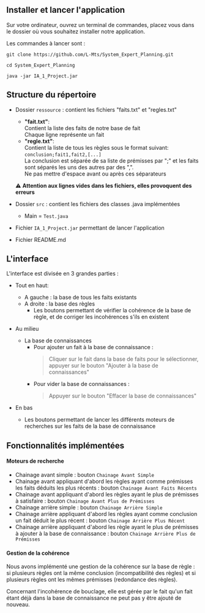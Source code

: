 ## Installer et lancer l'application

Sur votre ordinateur, ouvrez un terminal de commandes, placez vous dans le dossier où vous souhaitez installer notre application.

Les commandes à lancer sont :
```
git clone https://github.com/L-Mts/System_Expert_Planning.git
```
```
cd System_Expert_Planning
```
```
java -jar IA_1_Project.jar
```

## Structure du répertoire

- Dossier `ressource` : contient les fichiers "faits.txt" et "regles.txt"

    - **"fait.txt"**:  
        Contient la liste des faits de notre base de fait  
        Chaque ligne représente un fait
    - **"regle.txt"**:  
        Contient la liste de tous les règles sous le format suivant:  
            `conclusion;fait1,fait2,[...]`  
                La conclusion est séparée de sa liste de prémisses par ";" et les faits sont séparés les uns des autres par des ",".  
                Ne pas mettre d'espace avant ou après ces séparateurs
  
    :warning: 
    **Attention aux lignes vides dans les fichiers, elles provoquent des erreurs**
    
- Dossier `src` : contient les fichiers des classes .java implémentées
    
    - Main = `Test.java`

- Fichier `IA_1_Project.jar` permettant de lancer l'application
- Fichier README.md

## L'interface 

L'interface est divisée en 3 grandes parties :

- Tout en haut:  

    - A gauche : la base de tous les faits existants  
    - A droite : la base des règles
        - Les boutons permettant de vérifier la cohérence de la base de règle, et de corriger les incohérences s'ils en existent
        
- Au milieu

    - La base de connaissances
        - Pour ajouter un fait à la base de connaissance :
            > Cliquer sur le fait dans la base de faits pour le sélectionner, appuyer sur le bouton "Ajouter à la base de connaissances"
        - Pour vider la base de connaissances :
            > Appuyer sur le bouton "Effacer la base de connaissances"
            
- En bas

    - Les boutons permettant de lancer les différents moteurs de recherches sur les faits de la base de connaissance
    
    
## Fonctionnalités implémentées
#### Moteurs de recherche

- Chainage avant simple : bouton `Chainage Avant Simple`
- Chainage avant appliquant d'abord les règles ayant comme prémisses les faits déduits les plus récents : bouton `Chainage Avant Faits Récents`
- Chainage avant appliquant d'abord les règles ayant le plus de prémisses à satisfaire : bouton `Chainage Avant Plus de Prémisses`
- Chainage arrière simple : bouton `Chainage Arrière Simple`
- Chainage arrière appliquant d'abord les règles ayant comme conclusion un fait déduit le plus récent : bouton `Chainage Arrière Plus Récent`
- Chainage arrière appliquant d'abord les règle ayant le plus de prémisses à ajouter à la base de connaissance : bouton `Chainage Arrière Plus de Prémisses`

#### Gestion de la cohérence  
Nous avons implémenté une gestion de la cohérence sur la base de règle :  
si plusieurs règles ont la même conclusion (incompatibilité des règles) et si plusieurs règles ont les mêmes prémisses (redondance des règles).

Concernant l'incohérence de bouclage, elle est gérée par le fait qu'un fait étant déjà dans la base de connaissance ne peut pas y être ajouté de nouveau.
